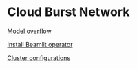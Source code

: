 # Cloud Burst Network

[Model overflow](Cloud%20Burst%20Network%20112a77bf59b4808b904eccd64c80f527/Model%20overflow%20112a77bf59b480adad4be5adfede84be.md)

[Install Beamlit operator](Cloud%20Burst%20Network%20112a77bf59b4808b904eccd64c80f527/Install%20Beamlit%20operator%20112a77bf59b480db83f2f77aa7324062.md)

[Cluster configurations](Cloud%20Burst%20Network%20112a77bf59b4808b904eccd64c80f527/Cluster%20configurations%20112a77bf59b480358aacff2c2ad71f2e.md)